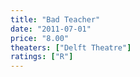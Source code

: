 ```yaml
---
title: "Bad Teacher"
date: "2011-07-01"
price: "8.00"
theaters: ["Delft Theatre"]
ratings: ["R"]
---
```

